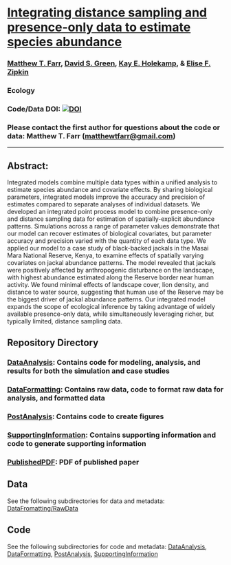 # [Integrating distance sampling and presence-only data to estimate species abundance](https://esajournals.onlinelibrary.wiley.com/doi/10.1002/ecy.3204)

### [Matthew T. Farr](https://farrmt.github.io/), [David S. Green](https://inr.oregonstate.edu/people/david-green), [Kay E. Holekamp](http://www.holekamplab.org/), & [Elise F. Zipkin](https://ezipkin.github.io/)

### Ecology

### Code/Data DOI: [![DOI](https://zenodo.org/badge/DOI/10.5281/zenodo.3981241.svg)](https://doi.org/10.5281/zenodo.3981241)

### Please contact the first author for questions about the code or data: Matthew T. Farr (matthewtfarr@gmail.com)
__________________________________________________________________________________________________________________________________________

## Abstract:  
Integrated models combine multiple data types within a unified analysis to estimate species abundance and covariate effects. By sharing biological parameters, integrated models improve the accuracy and precision of estimates compared to separate analyses of individual datasets. We developed an integrated point process model to combine presence-only and distance sampling data for estimation of spatially-explicit abundance patterns. Simulations across a range of parameter values demonstrate that our model can recover estimates of biological covariates, but parameter accuracy and precision varied with the quantity of each data type. We applied our model to a case study of black-backed jackals in the Masai Mara National Reserve, Kenya, to examine effects of spatially varying covariates on jackal abundance patterns. The model revealed that jackals were positively affected by anthropogenic disturbance on the landscape, with highest abundance estimated along the Reserve border near human activity. We found minimal effects of landscape cover, lion density, and distance to water source, suggesting that human use of the Reserve may be the biggest driver of jackal abundance patterns. Our integrated model expands the scope of ecological inference by taking advantage of widely available presence-only data, while simultaneously leveraging richer, but typically limited, distance sampling data.

## Repository Directory

### [DataAnalysis](./DataAnalysis): Contains code for modeling, analysis, and results for both the simulation and case studies
### [DataFormatting](./DataFormatting): Contains raw data, code to format raw data for analysis, and formatted data
### [PostAnalysis](./PostAnalysis): Contains code to create figures
### [SupportingInformation](./SupportingInformation): Contains supporting information and code to generate supporting information
### [PublishedPDF](./blob/master/Farr_et_al-2020-Ecology.pdf): PDF of published paper

## Data
See the following subdirectories for data and metadata: [DataFromatting/RawData](./DataFormatting/RawData)  

## Code
See the following subdirectories for code and metadata: [DataAnalysis](./DataAnalysis), [DataFormatting](./DataFormatting), [PostAnalysis](./PostAnalysis), [SupportingInformation](./SupportingInformation)


